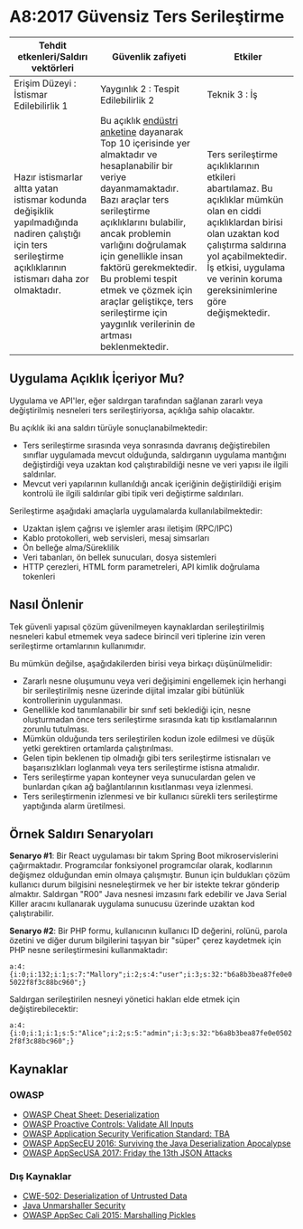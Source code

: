 # A8:2017 Güvensiz Ters Serileştirme

| Tehdit etkenleri/Saldırı vektörleri | Güvenlik zafiyeti           | Etkiler               |
| -- | -- | -- |
| Erişim Düzeyi : İstismar Edilebilirlik 1 | Yaygınlık 2 : Tespit Edilebilirlik 2 | Teknik 3 : İş |
| Hazır istismarlar altta yatan istismar kodunda değişiklik yapılmadığında nadiren çalıştığı için ters serileştirme açıklıklarının istismarı daha zor olmaktadır. | Bu açıklık [endüstri anketine](https://owasp.blogspot.com/2017/08/owasp-top-10-2017-project-update.html) dayanarak Top 10 içerisinde yer almaktadır ve hesaplanabilir bir veriye dayanmamaktadır. Bazı araçlar ters serileştirme açıklıklarını bulabilir, ancak problemin varlığını doğrulamak için genellikle insan faktörü gerekmektedir. Bu problemi tespit etmek ve çözmek için araçlar geliştikçe, ters serileştirme için yaygınlık verilerinin de artması beklenmektedir. | Ters serileştirme açıklıklarının etkileri abartılamaz. Bu açıklıklar mümkün olan en ciddi açıklıklardan birisi olan uzaktan kod çalıştırma saldırına yol açabilmektedir. İş etkisi, uygulama ve verinin koruma gereksinimlerine göre değişmektedir. |

## Uygulama Açıklık İçeriyor Mu?

Uygulama ve API'ler, eğer saldırgan tarafından sağlanan zararlı veya değiştirilmiş nesneleri ters serileştiriyorsa, açıklığa sahip olacaktır.

Bu açıklık iki ana saldırı türüyle sonuçlanabilmektedir:

* Ters serileştirme sırasında veya sonrasında davranış değiştirebilen sınıflar uygulamada mevcut olduğunda, saldırganın uygulama mantığını değiştirdiği veya uzaktan kod çalıştırabildiği nesne ve veri yapısı ile ilgili saldırılar.
* Mevcut veri yapılarının kullanıldığı ancak içeriğinin değiştirildiği erişim kontrolü ile ilgili saldırılar gibi tipik veri değiştirme saldırıları.

Serileştirme aşağıdaki amaçlarla uygulamalarda kullanılabilmektedir:

* Uzaktan işlem çağrısı ve işlemler arası iletişim (RPC/IPC)
* Kablo protokolleri, web servisleri, mesaj simsarları
* Ön belleğe alma/Süreklilik
* Veri tabanları, ön bellek sunucuları, dosya sistemleri
* HTTP çerezleri, HTML form parametreleri, API kimlik doğrulama tokenleri

## Nasıl Önlenir

Tek güvenli yapısal çözüm güvenilmeyen kaynaklardan serileştirilmiş nesneleri kabul etmemek veya sadece birincil veri tiplerine izin veren serileştirme ortamlarının kullanımıdır.

Bu mümkün değilse, aşağıdakilerden birisi veya birkaçı düşünülmelidir:

* Zararlı nesne oluşumunu veya veri değişimini engellemek için herhangi bir serileştirilmiş nesne üzerinde dijital imzalar gibi bütünlük kontrollerinin uygulanması.
* Genellikle kod tanımlanabilir bir sınıf seti beklediği için, nesne oluşturmadan önce ters serileştirme sırasında katı tip kısıtlamalarının zorunlu tutulması.
* Mümkün olduğunda ters serileştirilen kodun izole edilmesi ve düşük yetki gerektiren ortamlarda çalıştırılması.
* Gelen tipin beklenen tip olmadığı gibi ters serileştirme istisnaları ve başarısızlıkları loglanmalı veya ters serileştirme istisna atmalıdır.
* Ters serileştirme yapan konteyner veya sunuculardan gelen ve bunlardan çıkan ağ bağlantılarının kısıtlanması veya izlenmesi.
* Ters serileştirmenin izlenmesi ve bir kullanıcı sürekli ters serileştirme yaptığında alarm üretilmesi.

## Örnek Saldırı Senaryoları

**Senaryo #1**: Bir React uygulaması bir takım Spring Boot mikroservislerini çağırmaktadır. Programcılar fonksiyonel programcılar olarak, kodlarının değişmez olduğundan emin olmaya çalışmıştır. Bunun için buldukları çözüm kullanıcı durum bilgisini nesneleştirmek ve her bir istekte tekrar gönderip almaktır. Saldırgan "R00" Java nesnesi imzasını fark edebilir ve Java Serial Killer aracını kullanarak uygulama sunucusu üzerinde uzaktan kod çalıştırabilir.

**Senaryo #2**: Bir PHP formu, kullanıcının kullanıcı ID değerini, rolünü, parola özetini ve diğer durum bilgilerini taşıyan bir "süper" çerez kaydetmek için PHP nesne serileştirmesini kullanmaktadır: 

`a:4:{i:0;i:132;i:1;s:7:"Mallory";i:2;s:4:"user";i:3;s:32:"b6a8b3bea87fe0e05022f8f3c88bc960";}`

Saldırgan serileştirilen nesneyi yönetici hakları elde etmek için değiştirebilecektir:

`a:4:{i:0;i:1;i:1;s:5:"Alice";i:2;s:5:"admin";i:3;s:32:"b6a8b3bea87fe0e05022f8f3c88bc960";}`

## Kaynaklar

### OWASP

* [OWASP Cheat Sheet: Deserialization](https://www.owasp.org/index.php/Deserialization_Cheat_Sheet)
* [OWASP Proactive Controls: Validate All Inputs](https://www.owasp.org/index.php/OWASP_Proactive_Controls#4:_Validate_All_Inputs)
* [OWASP Application Security Verification Standard: TBA](https://www.owasp.org/index.php/Category:OWASP_Application_Security_Verification_Standard_Project#tab=Home)
* [OWASP AppSecEU 2016: Surviving the Java Deserialization Apocalypse](https://speakerdeck.com/pwntester/surviving-the-java-deserialization-apocalypse)
* [OWASP AppSecUSA 2017: Friday the 13th JSON Attacks](https://speakerdeck.com/pwntester/friday-the-13th-json-attacks)

### Dış Kaynaklar

* [CWE-502: Deserialization of Untrusted Data](https://cwe.mitre.org/data/definitions/502.html)
* [Java Unmarshaller Security](https://github.com/mbechler/marshalsec)
* [OWASP AppSec Cali 2015: Marshalling Pickles](http://frohoff.github.io/appseccali-marshalling-pickles/)
